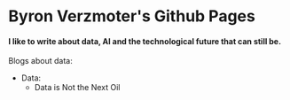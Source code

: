 # Byron Verzmoter's Github Pages
#### I like to write about data, AI and the technological future that can still be.
Blogs about data:
- Data:
    - Data is Not the Next Oil